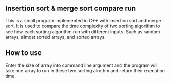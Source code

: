 ## Insertion sort & merge sort compare run
This is a small program implemented in C++ with insertion sort
and merge sort. It is used to compare the time complexity of
two sorting algorithm to see how each sorting algorithm run
with different inputs. Such as random arrays, almost sorted
arrays, and sorted arrays.
## How to use
Enter the size of array into command line argument and the program
will take one array to run in these two sorting alrothm and return
their execution time.
